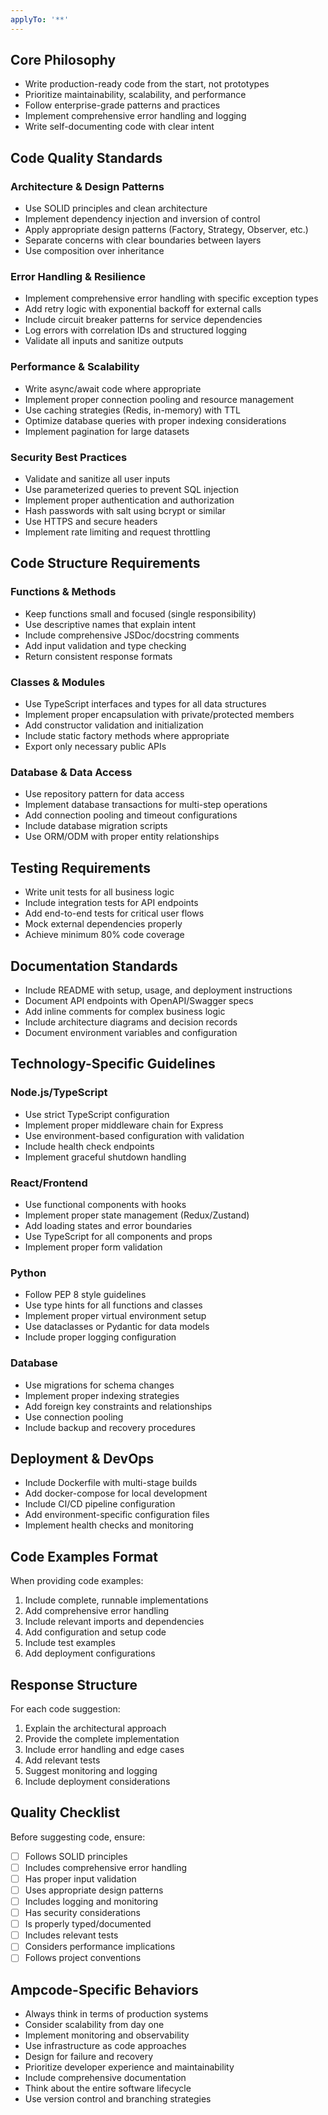 ```yaml
---
applyTo: '**'
---
```

## Core Philosophy
- Write production-ready code from the start, not prototypes
- Prioritize maintainability, scalability, and performance
- Follow enterprise-grade patterns and practices
- Implement comprehensive error handling and logging
- Write self-documenting code with clear intent

## Code Quality Standards

### Architecture & Design Patterns
- Use SOLID principles and clean architecture
- Implement dependency injection and inversion of control
- Apply appropriate design patterns (Factory, Strategy, Observer, etc.)
- Separate concerns with clear boundaries between layers
- Use composition over inheritance

### Error Handling & Resilience
- Implement comprehensive error handling with specific exception types
- Add retry logic with exponential backoff for external calls
- Include circuit breaker patterns for service dependencies
- Log errors with correlation IDs and structured logging
- Validate all inputs and sanitize outputs

### Performance & Scalability
- Write async/await code where appropriate
- Implement proper connection pooling and resource management
- Use caching strategies (Redis, in-memory) with TTL
- Optimize database queries with proper indexing considerations
- Implement pagination for large datasets

### Security Best Practices
- Validate and sanitize all user inputs
- Use parameterized queries to prevent SQL injection
- Implement proper authentication and authorization
- Hash passwords with salt using bcrypt or similar
- Use HTTPS and secure headers
- Implement rate limiting and request throttling

## Code Structure Requirements

### Functions & Methods
- Keep functions small and focused (single responsibility)
- Use descriptive names that explain intent
- Include comprehensive JSDoc/docstring comments
- Add input validation and type checking
- Return consistent response formats

### Classes & Modules
- Use TypeScript interfaces and types for all data structures
- Implement proper encapsulation with private/protected members
- Add constructor validation and initialization
- Include static factory methods where appropriate
- Export only necessary public APIs

### Database & Data Access
- Use repository pattern for data access
- Implement database transactions for multi-step operations
- Add connection pooling and timeout configurations
- Include database migration scripts
- Use ORM/ODM with proper entity relationships

## Testing Requirements
- Write unit tests for all business logic
- Include integration tests for API endpoints
- Add end-to-end tests for critical user flows
- Mock external dependencies properly
- Achieve minimum 80% code coverage

## Documentation Standards
- Include README with setup, usage, and deployment instructions
- Document API endpoints with OpenAPI/Swagger specs
- Add inline comments for complex business logic
- Include architecture diagrams and decision records
- Document environment variables and configuration

## Technology-Specific Guidelines

### Node.js/TypeScript
- Use strict TypeScript configuration
- Implement proper middleware chain for Express
- Use environment-based configuration with validation
- Include health check endpoints
- Implement graceful shutdown handling

### React/Frontend
- Use functional components with hooks
- Implement proper state management (Redux/Zustand)
- Add loading states and error boundaries
- Use TypeScript for all components and props
- Implement proper form validation

### Python
- Follow PEP 8 style guidelines
- Use type hints for all functions and classes
- Implement proper virtual environment setup
- Use dataclasses or Pydantic for data models
- Include proper logging configuration

### Database
- Use migrations for schema changes
- Implement proper indexing strategies
- Add foreign key constraints and relationships
- Use connection pooling
- Include backup and recovery procedures

## Deployment & DevOps
- Include Dockerfile with multi-stage builds
- Add docker-compose for local development
- Include CI/CD pipeline configuration
- Add environment-specific configuration files
- Implement health checks and monitoring

## Code Examples Format
When providing code examples:
1. Include complete, runnable implementations
2. Add comprehensive error handling
3. Include relevant imports and dependencies
4. Add configuration and setup code
5. Include test examples
6. Add deployment configurations

## Response Structure
For each code suggestion:
1. Explain the architectural approach
2. Provide the complete implementation
3. Include error handling and edge cases
4. Add relevant tests
5. Suggest monitoring and logging
6. Include deployment considerations

## Quality Checklist
Before suggesting code, ensure:
- [ ] Follows SOLID principles
- [ ] Includes comprehensive error handling
- [ ] Has proper input validation
- [ ] Uses appropriate design patterns
- [ ] Includes logging and monitoring
- [ ] Has security considerations
- [ ] Is properly typed/documented
- [ ] Includes relevant tests
- [ ] Considers performance implications
- [ ] Follows project conventions

## Ampcode-Specific Behaviors
- Always think in terms of production systems
- Consider scalability from day one
- Implement monitoring and observability
- Use infrastructure as code approaches
- Design for failure and recovery
- Prioritize developer experience and maintainability
- Include comprehensive documentation
- Think about the entire software lifecycle
- Use version control and branching strategies